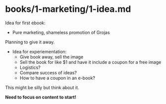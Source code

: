 
# books/1-marketing/1-idea.md

Idea for first ebook:

- Pure marketing, shameless promotion of Grojas

Planning to give it away.

- Idea for experiementation:
  - Give book away, sell the image
  - Sell the book for like $1 and have it include a coupon for a free image
  - Logistics?
  - Compare success of ideas?
  - How to have a coupon in an e-book?

This might be silly but think about it.

**Need to focus on content to start!**
